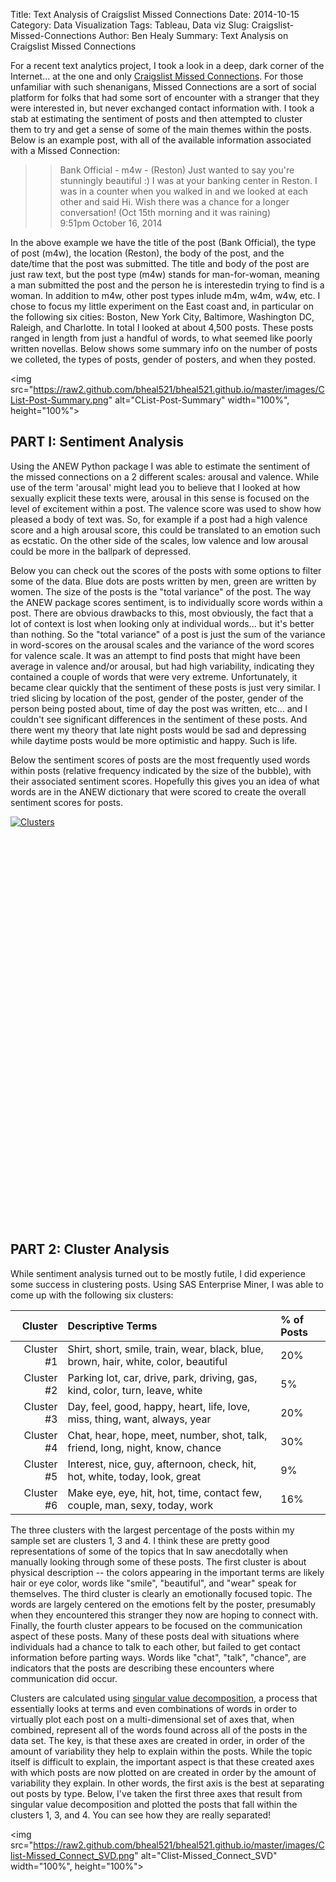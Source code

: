 Title: Text Analysis of Craigslist Missed Connections
Date: 2014-10-15
Category: Data Visualization
Tags: Tableau, Data viz
Slug: Craigslist-Missed-Connections
Author: Ben Healy
Summary: Text Analysis on Craigslist Missed Connections

For a recent text analytics project, I took a look in a deep, dark corner of the Internet... at the one and only [Craigslist Missed Connections](https://newyork.craigslist.org/search/mis). 
For those unfamiliar with such shenanigans, Missed Connections are a sort of social platform for folks that had some sort of encounter with a stranger that they were interested in, but
never exchanged contact information with. I took a stab at estimating the sentiment of posts and then attempted to cluster them to try and get a sense of some of the main themes 
within the posts. Below is an example post, with all of the available information associated with a Missed Connection:

>>Bank Official - m4w - (Reston)
>>Just wanted to say you're stunningly beautiful :) I was at your banking center in Reston. I was in a counter when you walked in and we 
>>looked at each other and said Hi. Wish there was a chance for a longer conversation! (Oct 15th morning and it was raining)	
>>9:51pm October 16, 2014

In the above example we have the title of the post (Bank Official), the type of post (m4w), the location (Reston), the body of the post, and the date/time that the post was submitted.
The title and body of the post are just raw text, but the post type (m4w) stands for man-for-woman, meaning a man submitted the post and the person he is interestedin trying 
to find is a woman. In addition to m4w, other post types inlude m4m, w4m, w4w, etc. I chose to focus my little experiment on the East coast and, in particular 
on the following six cities: Boston, New York City, Baltimore, Washington DC, Raleigh, and Charlotte. In total I looked at about 4,500 posts. These posts ranged in length from just a handful
of words, to what seemed like poorly written novellas. Below shows some summary info on the number of posts we colleted, the types of posts, gender of posters, and when they posted.

<img src="https://raw2.github.com/bheal521/bheal521.github.io/master/images/CList-Post-Summary.png" alt="CList-Post-Summary" width="100%", height="100%">

PART I: Sentiment Analysis
--------------------------------------------	
Using the ANEW Python package I was able to estimate the sentiment of the missed connections on a 2 different scales: arousal and valence. While use of the term 'arousal' might lead you
to believe that I looked at how sexually explicit these texts were, arousal in this sense is focused on the level of excitement within a post. The valence score was used to show
how pleased a body of text was. So, for example if a post had a high valence score and a high arousal score, this could be translated to an emotion such as ecstatic. On the other side
of the scales, low valence and low arousal could be more in the ballpark of depressed.

Below you can check out the scores of the posts with some options to filter some of the data. Blue dots are posts written by men, green are written by women. The size of the posts is
the "total variance" of the post. The way the ANEW package scores sentiment, is to individually score words within a post. There are obvious drawbacks to this, most obviously, the fact that
a lot of context is lost when looking only at individual words... but it's better than nothing.	So the "total variance" of a post is just the sum of the variance in word-scores on the arousal scales
and the variance of the word scores for valence scale. It was an attempt to find posts that might have been average in valence and/or arousal, but had high variability, indicating they contained
a couple of words that were very extreme. Unfortunately, it became clear quickly that the sentiment of these posts is just very similar. I tried slicing by location of the post, 
gender of the poster, gender of the person being posted about, time of day the post was written, etc... and I couldn't see significant differences in the sentiment of these posts. And
there went my theory that late night posts would be sad and depressing while daytime posts would be more optimistic and happy. Such is life.

Below the sentiment scores of posts are the most frequently used words within posts (relative frequency indicated by the size of the bubble), with their associated sentiment scores. Hopefully 
this gives you an idea of what words are in the ANEW dictionary that were scored to create the overall sentiment scores for posts.

<script type='text/javascript' src='https://public.tableausoftware.com/javascripts/api/viz_v1.js'></script><div class='tableauPlaceholder' style='width: 924px; height: 629px;'><noscript><a href='#'><img alt='Clusters ' src='https:&#47;&#47;public.tableausoftware.com&#47;static&#47;images&#47;Cr&#47;CraigslistMissedConnections&#47;Clusters&#47;1_rss.png' style='border: none' /></a></noscript><object class='tableauViz' width='924' height='629' style='display:none;'><param name='host_url' value='https%3A%2F%2Fpublic.tableausoftware.com%2F' /> <param name='site_root' value='' /><param name='name' value='CraigslistMissedConnections&#47;Clusters' /><param name='tabs' value='no' /><param name='toolbar' value='yes' /><param name='static_image' value='https:&#47;&#47;public.tableausoftware.com&#47;static&#47;images&#47;Cr&#47;CraigslistMissedConnections&#47;Clusters&#47;1.png' /> <param name='animate_transition' value='yes' /><param name='display_static_image' value='yes' /><param name='display_spinner' value='yes' /><param name='display_overlay' value='yes' /><param name='display_count' value='yes' /></object></div><div style='width:924px;height:22px;padding:0px 10px 0px 0px;color:black;font:normal 8pt verdana,helvetica,arial,sans-serif;'><div style='float:right; padding-right:8px;'><a href='http://www.tableausoftware.com/public/about-tableau-products?ref=https://public.tableausoftware.com/views/CraigslistMissedConnections/Clusters' target='_blank'>Learn About Tableau</a></div></div>

PART 2: Cluster Analysis
--------------------------------------------
While sentiment analysis turned out to be mostly futile, I did experience some success in clustering posts. Using SAS Enterprise Miner, I was able to come up with the 
following six clusters:

| Cluster     |Descriptive Terms                                                                  | % of Posts|
|------------:|:----------------------------------------------------------------------------------|:----------|
|Cluster #1   |Shirt, short, smile, train, wear, black, blue, brown, hair, white, color, beautiful| 20%       |
|Cluster #2	  | Parking lot, car, drive, park, driving, gas, kind, color, turn, leave, white      | 5%        |
|Cluster #3	  | Day, feel, good, happy, heart, life, love, miss, thing, want, always, year        | 20%       |
|Cluster #4	  | Chat, hear, hope, meet, number, shot, talk, friend, long, night, know, chance     | 30%       |
|Cluster #5   | Interest, nice, guy, afternoon, check, hit, hot, white, today, look, great        | 9%        |
|Cluster #6	  | Make eye, eye, hit, hot, time, contact few, couple, man, sexy, today, work        | 16%       |

The three clusters with the largest percentage of the posts within my sample set are clusters 1, 3 and 4. I think these are pretty good representations of some of the topics that In
saw anecdotally when manually looking through some of these posts. The first cluster is about physical description -- the colors appearing in the important terms are likely hair or eye color,
words like "smile", "beautiful", and "wear" speak for themselves. The third cluster is clearly an emotionally focused topic. The words are largely centered on the emotions felt by the poster,
presumably when they encountered this stranger they now are hoping to connect with. Finally, the fourth cluster appears to be focused on the communication aspect of these posts. Many of these
posts deal with situations where individuals had a chance to talk to each other, but failed to get contact information before parting ways. Words like "chat", "talk", "chance", are indicators
that the posts are describing these encounters where communication did occur.

Clusters are calculated using [singular value decomposition](http://en.wikipedia.org/wiki/Singular_value_decomposition), a process that essentially looks at terms and even combinations of words in order to virtually plot each post on a multi-dimensional
set of axes that, when combined, represent all of the words found across all of the posts in the data set. The key, is that these axes are created in order, in order of the amount of variability
they help to explain within the posts. While the topic itself is difficult to explain, the important aspect is that these created axes with which posts are now plotted on are created in order
by the amount of variability they explain. In other words, the first axis is the best at separating out posts by type. Below, I've taken the first three axes that result from singular value decomposition
and plotted the posts that fall within the clusters 1, 3, and 4. You can see how they are really separated! 

<img src="https://raw2.github.com/bheal521/bheal521.github.io/master/images/Clist-Missed_Connect_SVD.png" alt="Clist-Missed_Connect_SVD" width="100%", height="100%">


